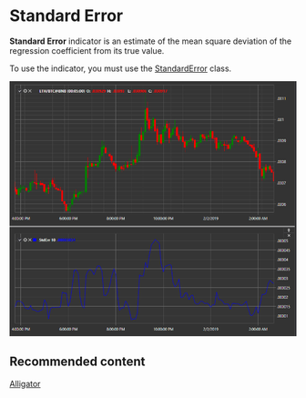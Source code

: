 # Standard Error

**Standard Error** indicator is an estimate of the mean square deviation of the regression coefficient from its true value. 

To use the indicator, you must use the [StandardError](../api/StockSharp.Algo.Indicators.StandardError.html) class. 

![IndicatorStandardError](../images/IndicatorStandardError.png)

## Recommended content

[Alligator](IndicatorAlligator.md)

